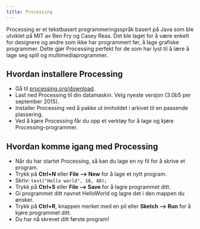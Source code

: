 ```yaml
---
title: Processing
---
```


Processing er et tekstbasert programmeringsspråk basert på Java som
ble utviklet på MIT av Ben Fry og Casey Reas. Det ble laget for å være
enkelt for designere og andre som ikke har programmert før, å lage
grafiske programmer. Dette gjør Processing perfekt for de som har lyst
til å lære å lage seg spill og multimediaprogrammer.

## Hvordan installere Processing

- Gå til [processing.org/download](https://processing.org/download).
- Last ned Processing til din datamaskin. Velg nyeste versjon (3.0b5
  per september 2015).
- Installer Processing ved å pakke ut innholdet i arkivet til en
  passende plassering.
- Ved å kjøre Processing får du opp et verktøy for å lage og kjøre
  Processing-programmer.

## Hvordan komme igang med Processing

- Når du har startet Processing, så kan du lage en ny fil for å skrive et program.
- Trykk på **Ctrl+N** eller **File --> New** for å lage et nytt program.
- Skriv: `text("Hello world", 10, 40);`
- Trykk på **Ctrl+S** eller **File --> Save** for å lagre programmet ditt.
- Gi programmet ditt navnet HelloWorld og lagre det i den mappen du ønsker.
- Trykk på **Ctrl+R**, knappen merket med en pil eller **Sketch --> Run**
  for å kjøre programmet ditt.
- Du har nå skrevet ditt første program!
